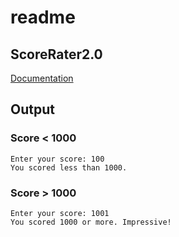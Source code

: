 # readme

## ScoreRater2.0

[Documentation](https://github.com/PiSaucer/book-c-plus-plus/tree/569357054614b69475a73eff46aae33d4998bc5a/docs/Chapter2/ScoreRater/ScoreRater2.0)

## Output

### Score &lt; 1000

```text
Enter your score: 100
You scored less than 1000.
```

### Score &gt; 1000

```text
Enter your score: 1001
You scored 1000 or more. Impressive!
```

